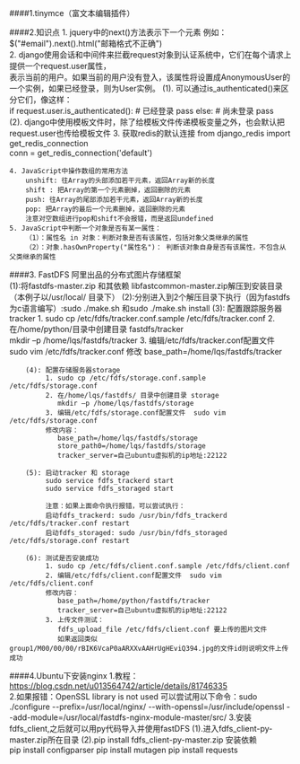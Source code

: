 ####1.tinymce（富文本编辑插件）  

####2.知识点 
	1. jquery中的next()方法表示下一个元素 
		例如：$("#email").next().html("邮箱格式不正确")  
	2. django使用会话和中间件来拦截request对象到认证系统中，它们在每个请求上提供一个request.user属性，  
	  表示当前的用户。如果当前的用户没有登入，该属性将设置成AnonymousUser的一个实例，如果已经登录，则为User实例。
	  (1). 可以通过is_authenticated()来区分它们，像这样：   
	  if request.user.is_authenticated():
		# 已经登录
		pass
	  else:
		# 尚未登录
		pass  
	  (2). django中使用模板文件时，除了给模板文件传递模板变量之外，也会默认把request.user也传给模板文件 
	3. 获取redis的默认连接
	  from django_redis import get_redis_connection  
	  conn = get_redis_connection('default')

	4. JavaScript中操作数组的常用方法 
		unshift: 往Array的头部添加若干元素，返回Array新的长度 
		shift : 把Array的第一个元素删掉，返回删除的元素
		push: 往Array的尾部添加若干元素，返回Array新的长度
		pop: 把Array的最后一个元素删掉，返回删除的元素
		注意对空数组进行pop和shift不会报错，而是返回undefined
	5. JavaScript中判断一个对象是否有某一属性： 
		（1）：属性名 in 对象：判断对象是否有该属性，包括对象父类继承的属性 
		（2）：对象.hasOwnProperty("属性名")： 判断该对象自身是否有该属性，不包含从父类继承的属性
####3. FastDFS 阿里出品的分布式图片存储框架   
		(1):将fastdfs-master.zip 和其依赖 libfastcommon-master.zip解压到安装目录（本例子以/usr/local/	目录下）
		(2):分别进入到2个解压目录下执行（因为fastdfs为c语言编写）:sudo ./make.sh 和sudo ./make.sh 	install 
	    (3): 配置跟踪服务器tracker
			1. sudo cp /etc/fdfs/tracker.conf.sample /etc/fdfs/tracker.conf
			2. 在/home/python/目录中创建目录 fastdfs/tracker      
			   mkdir –p /home/lqs/fastdfs/tracker
			3. 编辑/etc/fdfs/tracker.conf配置文件    sudo vim /etc/fdfs/tracker.conf
			   修改 base_path=/home/lqs/fastdfs/tracker
			
		(4): 配置存储服务器storage
			 1. sudo cp /etc/fdfs/storage.conf.sample /etc/fdfs/storage.conf
			 2. 在/home/lqs/fastdfs/ 目录中创建目录 storage
			 	mkdir –p /home/lqs/fastdfs/storage
			 3. 编辑/etc/fdfs/storage.conf配置文件  sudo vim /etc/fdfs/storage.conf
			 修改内容：
			 	base_path=/home/lqs/fastdfs/storage
			 	store_path0=/home/lqs/fastdfs/storage
			 	tracker_server=自己ubuntu虚拟机的ip地址:22122
			
		(5): 启动tracker 和 storage
			 sudo service fdfs_trackerd start
			 sudo service fdfs_storaged start

			 注意：如果上面命令执行报错，可以尝试执行：
			 启动fdfs_trackerd: sudo /usr/bin/fdfs_trackerd /etc/fdfs/tracker.conf restart 
			 启动fdfs_storaged: sudo /usr/bin/fdfs_storaged /etc/fdfs/storage.conf restart
			
		(6): 测试是否安装成功
			 1. sudo cp /etc/fdfs/client.conf.sample /etc/fdfs/client.conf
			 2. 编辑/etc/fdfs/client.conf配置文件  sudo vim /etc/fdfs/client.conf
			 修改内容：
			 	base_path=/home/python/fastdfs/tracker
			 	tracker_server=自己ubuntu虚拟机的ip地址:22122
			 3. 上传文件测试：
			 	fdfs_upload_file /etc/fdfs/client.conf 要上传的图片文件 
			 	如果返回类似group1/M00/00/00/rBIK6VcaP0aARXXvAAHrUgHEviQ394.jpg的文件id则说明文件上传成功
			

####4.Ubuntu下安装nginx
	1.教程：https://blog.csdn.net/u013564742/article/details/81746335  
	2.如果报错：OpenSSL library is not used
		可以尝试用以下命令：sudo ./configure --prefix=/usr/local/nginx/ --with-openssl=/usr/include/openssl --add-module=/usr/local/fastdfs-nginx-module-master/src/
    3.安装fdfs_client,之后就可以用py代码导入并使用fastDFS 
	  (1).进入fdfs_client-py-master.zip所在目录 
	  (2).pip install fdfs_client-py-master.zip 
	  安装依赖  
		  pip install configparser 
		  pip install mutagen 
		  pip install requests